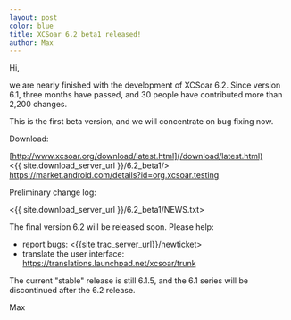 ```yaml
---
layout: post
color: blue
title: XCSoar 6.2 beta1 released!
author: Max
---
```

Hi,

we are nearly finished with the development of XCSoar 6.2.  Since
version 6.1, three months have passed, and 30 people have contributed
more than 2,200 changes.

This is the first beta version, and we will concentrate on bug fixing
now.

Download:

 [http://www.xcsoar.org/download/latest.html](/download/latest.html)  
 <{{ site.download_server_url }}/6.2_beta1/>  
 <https://market.android.com/details?id=org.xcsoar.testing>

Preliminary change log:

 <{{ site.download_server_url }}/6.2_beta1/NEWS.txt>

The final version 6.2 will be released soon.  Please help:

- report bugs: <{{site.trac_server_url}}/newticket>
- translate the user interface: <https://translations.launchpad.net/xcsoar/trunk>

The current "stable" release is still 6.1.5, and the 6.1 series will
be discontinued after the 6.2 release.

Max

